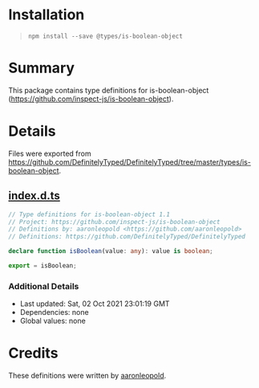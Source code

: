 # Installation
> `npm install --save @types/is-boolean-object`

# Summary
This package contains type definitions for is-boolean-object (https://github.com/inspect-js/is-boolean-object).

# Details
Files were exported from https://github.com/DefinitelyTyped/DefinitelyTyped/tree/master/types/is-boolean-object.
## [index.d.ts](https://github.com/DefinitelyTyped/DefinitelyTyped/tree/master/types/is-boolean-object/index.d.ts)
````ts
// Type definitions for is-boolean-object 1.1
// Project: https://github.com/inspect-js/is-boolean-object
// Definitions by: aaronleopold <https://github.com/aaronleopold>
// Definitions: https://github.com/DefinitelyTyped/DefinitelyTyped

declare function isBoolean(value: any): value is boolean;

export = isBoolean;

````

### Additional Details
 * Last updated: Sat, 02 Oct 2021 23:01:19 GMT
 * Dependencies: none
 * Global values: none

# Credits
These definitions were written by [aaronleopold](https://github.com/aaronleopold).
